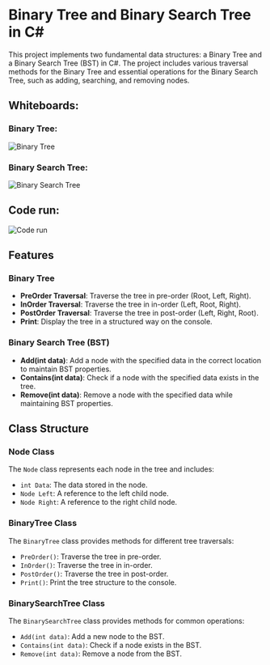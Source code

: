 # Binary Tree and Binary Search Tree in C#

This project implements two fundamental data structures: a Binary Tree and a Binary Search Tree (BST) in C#. The project includes various traversal methods for the Binary Tree and essential operations for the Binary Search Tree, such as adding, searching, and removing nodes.

## Whiteboards:

### Binary Tree:
![Binary Tree](binary-tree-whiteboard.png)

### Binary Search Tree:
![Binary Search Tree](binary-search-tree-whiteboard.png)


## Code run:

![Code run](trees-run.PNG)

## Features

### Binary Tree

- **PreOrder Traversal**: Traverse the tree in pre-order (Root, Left, Right).
- **InOrder Traversal**: Traverse the tree in in-order (Left, Root, Right).
- **PostOrder Traversal**: Traverse the tree in post-order (Left, Right, Root).
- **Print**: Display the tree in a structured way on the console.

### Binary Search Tree (BST)

- **Add(int data)**: Add a node with the specified data in the correct location to maintain BST properties.
- **Contains(int data)**: Check if a node with the specified data exists in the tree.
- **Remove(int data)**: Remove a node with the specified data while maintaining BST properties.

## Class Structure

### Node Class

The `Node` class represents each node in the tree and includes:
- `int Data`: The data stored in the node.
- `Node Left`: A reference to the left child node.
- `Node Right`: A reference to the right child node.

### BinaryTree Class

The `BinaryTree` class provides methods for different tree traversals:
- `PreOrder()`: Traverse the tree in pre-order.
- `InOrder()`: Traverse the tree in in-order.
- `PostOrder()`: Traverse the tree in post-order.
- `Print()`: Print the tree structure to the console.

### BinarySearchTree Class

The `BinarySearchTree` class provides methods for common operations:
- `Add(int data)`: Add a new node to the BST.
- `Contains(int data)`: Check if a node exists in the BST.
- `Remove(int data)`: Remove a node from the BST.